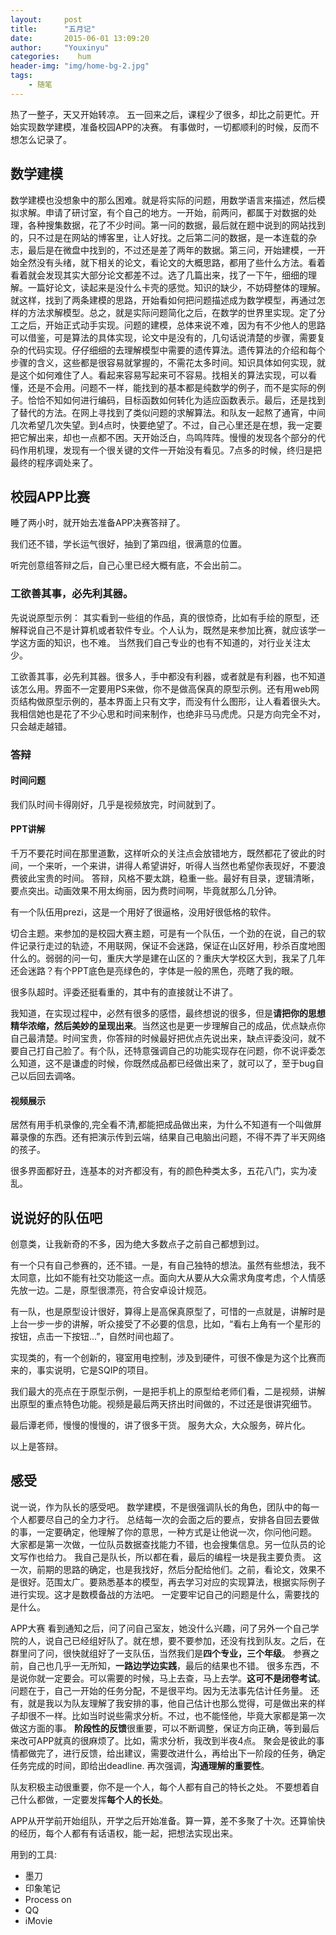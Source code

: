 ```yaml
---
layout:     post
title:      "五月记"
date:       2015-06-01 13:09:20
author:     "Youxinyu"
categories:    hum
header-img: "img/home-bg-2.jpg"
tags:
    - 随笔
---
```

热了一整子，天又开始转凉。
五一回来之后，课程少了很多，却比之前更忙。开始实现数学建模，准备校园APP的决赛。
有事做时，一切都顺利的时候，反而不想怎么记录了。

## 数学建模
数学建模也没想象中的那么困难。就是将实际的问题，用数学语言来描述，然后模拟求解。申请了研讨室，有个自己的地方。一开始，前两问，都属于对数据的处理，各种搜集数据，花了不少时间。第一问的数据，最后就在题中说到的网站找到的，只不过是在网站的博客里，让人好找。之后第二问的数据，是一本连载的杂志，最后是在微盘中找到的，不过还是差了两年的数据。第三问，开始建模，一开始全然没有头绪，就下相关的论文，看论文的大概思路，都用了些什么方法。看着看着就会发现其实大部分论文都差不过。选了几篇出来，找了一下午，细细的理解。一篇好论文，读起来是没什么卡壳的感觉。知识的缺少，不妨碍整体的理解。就这样，找到了两条建模的思路，开始看如何把问题描述成为数学模型，再通过怎样的方法求解模型。总之，就是实际问题简化之后，在数学的世界里实现。定了分工之后，开始正式动手实现。问题的建模，总体来说不难，因为有不少他人的思路可以借鉴，可是算法的具体实现，论文中是没有的，几句话说清楚的步骤，需要复杂的代码实现。仔仔细细的去理解模型中需要的遗传算法。遗传算法的介绍和每个步骤的含义，这些都是很容易就掌握的，不需花太多时间。知识具体如何实现，就是这个如何难住了人。看起来容易写起来可不容易。找相关的算法实现，可以看懂，还是不会用。问题不一样，能找到的基本都是纯数学的例子，而不是实际的例子。恰恰不知如何进行编码，目标函数如何转化为适应函数表示。最后，还是找到了替代的方法。在网上寻找到了类似问题的求解算法。和队友一起熬了通宵，中间几次希望几次失望。到4点时，快要绝望了。不过，自己心里还是在想，我一定要把它解出来，却也一点都不困。天开始泛白，鸟鸣阵阵。慢慢的发现各个部分的代码作用机理，发现有一个很关键的文件一开始没有看见。7点多的时候，终归是把最终的程序调处来了。

## 校园APP比赛
睡了两小时，就开始去准备APP决赛答辩了。

我们还不错，学长运气很好，抽到了第四组，很满意的位置。

听完创意组答辩之后，自己心里已经大概有底，不会出前二。

### **工欲善其事，必先利其器。**
先说说原型示例：
其实看到一些组的作品，真的很惊奇，比如有手绘的原型，还解释说自己不是计算机或者软件专业。个人认为，既然是来参加比赛，就应该学一学这方面的知识，也不难。
当然我们自己专业的也有不知道的，对行业关注太少。

工欲善其事，必先利其器。很多人，手中都没有利器，或者就是有利器，也不知道该怎么用。界面不一定要用PS来做，你不是做高保真的原型示例。还有用web网页结构做原型示例的，基本界面上只有文字，而没有什么图形，让人看着很头大。我相信她也是花了不少心思和时间来制作，也绝非马马虎虎。只是方向完全不对，只会越走越错。

### 答辩

#### 时间问题
我们队时间卡得刚好，几乎是视频放完，时间就到了。

#### PPT讲解
千万不要花时间在那里道歉，这样听众的关注点会放错地方，既然都花了彼此的时间，一个来听，一个来讲，讲得人希望讲好，听得人当然也希望你表现好，不要浪费彼此宝贵的时间。
答辩，风格不要太跳，稳重一些。最好有目录，逻辑清晰，要点突出。动画效果不用太绚丽，因为费时间啊，毕竟就那么几分钟。

有一个队伍用prezi，这是一个用好了很逼格，没用好很低格的软件。

切合主题。来参加的是校园大赛主题，可是有一个队伍，一个劲的在说，自己的软件记录行走过的轨迹，不用联网，保证不会迷路，保证在山区好用，秒杀百度地图什么的。弱弱的问一句，重庆大学是建在山区的？重庆大学校区大到，我呆了几年还会迷路？有个PPT底色是亮绿色的，字体是一般的黑色，亮瞎了我的眼。

很多队超时。评委还挺看重的，其中有的直接就让不讲了。

我知道，在实现过程中，必然有很多的感悟，最终想说的很多，但是**请把你的思想精华浓缩，然后美妙的呈现出来**。当然这也是更一步理解自己的成品，优点缺点你自己最清楚。时间宝贵，你答辩的时候最好把优点先说出来，缺点评委没问，就不要自己打自己脸了。有个队，还特意强调自己的功能实现存在问题，你不说评委怎么知道，这不是谦虚的时候，你既然成品都已经做出来了，就可以了，至于bug自己以后回去调咯。

#### 视频展示
居然有用手机录像的,完全看不清,都能把成品做出来，为什么不知道有一个叫做屏幕录像的东西。还有把演示传到云端，结果自己电脑出问题，不得不弄了半天网络的孩子。

很多界面都好丑，连基本的对齐都没有，有的颜色种类太多，五花八门，实为凌乱。

## 说说好的队伍吧
创意类，让我新奇的不多，因为绝大多数点子之前自己都想到过。

有一个只有自己参赛的，还不错。一是，有自己独特的想法。虽然有些想法，我不太同意，比如不能有社交功能这一点。面向大从要从大众需求角度考虑，个人情感先放一边。二是，原型很漂亮，符合安卓设计规范。

有一队，也是原型设计很好，算得上是高保真原型了，可惜的一点就是，讲解时是上台一步一步的讲解，听众接受了不必要的信息，比如，“看右上角有一个星形的按钮，点击一下按钮...”，自然时间也超了。

实现类的，有一个创新的，寝室用电控制，涉及到硬件，可很不像是为这个比赛而来的，事实说明，它是SQIP的项目。

我们最大的亮点在于原型示例，一是把手机上的原型给老师们看，二是视频，讲解出原型的重点特色功能。视频是最后两天挤出时间做的，不过还是很讲究细节。

最后谭老师，慢慢的慢慢的，讲了很多干货。
服务大众，大众服务，碎片化。

以上是答辩。

## 感受
说一说，作为队长的感受吧。
数学建模，不是很强调队长的角色，团队中的每一个人都要尽自己的全力才行。
总结每一次的会面之后的要点，安排各自回去要做的事，一定要确定，他理解了你的意思，一种方式是让他说一次，你问他问题。
大家都是第一次做，一位队员数据查找能力不错，也会搜集信息。另一位队员的论文写作也给力。
我自己是队长，所以都在看，最后的编程一块是我主要负责。
这一次，前期的思路的确定，也是我找好，然后分配给他们。之前，看论文，效果不是很好。范围太广。要熟悉基本的模型，再去学习对应的实现算法，根据实际例子进行实现。这才是数模备战的方法吧。
一定要牢记自己的问题是什么，需要找的是什么。

APP大赛
看到通知之后，问了问自己室友，她没什么兴趣，问了另外一个自己学院的人，说自己已经组好队了。就在想，要不要参加，还没有找到队友。之后，在群里问了问，很快就组好了一支队伍，当然我们是**四个专业，三个年级**。
参赛之前，自己也几乎一无所知，**一路边学边实践**，最后的结果也不错。
很多东西，不是说你就一定要会。可以需要的时候，马上去查，马上去学。**这可不是闭卷考试**。
问题在于，自己一开始的任务分配，不是很平均。因为无法事先估计任务量。
还有，就是我以为队友理解了我安排的事，他自己估计也那么觉得，可是做出来的样子却很不一样。比如当时说些需求分析。不过，也不能怪他，毕竟大家都是第一次做这方面的事。
**阶段性的反馈**很重要，可以不断调整，保证方向正确，等到最后来改可APP就真的很麻烦了。比如，需求分析，我改到半夜4点。
聚会是彼此的事情都做完了，进行反馈，给出建议，需要改进什么，再给出下一阶段的任务，确定任务完成的时间，即给出deadline.
再次强调，**沟通理解的重要性**。

队友积极主动很重要，你不是一个人，每个人都有自己的特长之处。
不要想着自己什么都做，一定要发挥**每个人的长处**。

APP从开学前开始组队，开学之后开始准备。算一算，差不多聚了十次。还算愉快的经历，每个人都有有话语权，能一起，把想法实现出来。

用到的工具:
- 墨刀
- 印象笔记
- Process on
- QQ
- iMovie